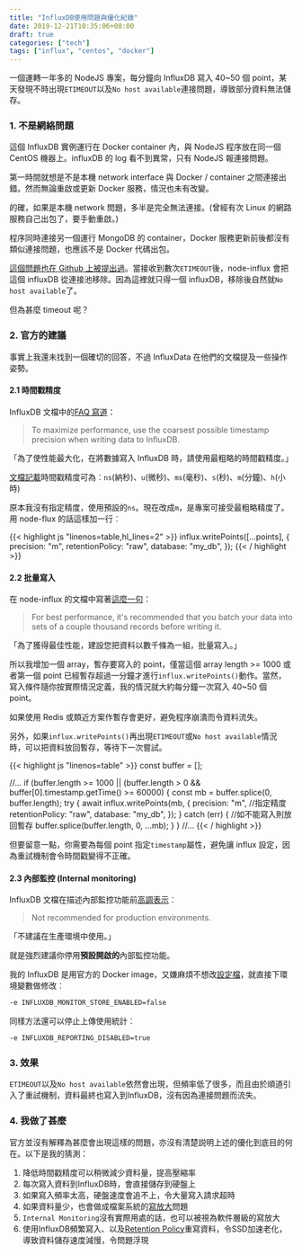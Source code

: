 ```yaml
---
title: "InfluxDB使用問題與優化紀錄"
date: 2019-12-21T10:35:06+08:00
draft: true
categories: ["tech"]
tags: ["influx", "centos", "docker"]
---
```


一個運轉一年多的 NodeJS 專案，每分鐘向 InfluxDB 寫入 40~50 個 point，某天發現不時出現`ETIMEOUT`以及`No host available`連接問題，導致部分資料無法儲存。

<!--more-->

### 1. 不是網絡問題

這個 InfluxDB 實例運行在 Docker container 內，與 NodeJS 程序放在同一個 CentOS 機器上。influxDB 的 log 看不到異常，只有 NodeJS 報連接問題。

第一時間就想是不是本機 network interface 與 Docker / container 之間連接出錯。然而無論重啟或更新 Docker 服務，情況也未有改變。

的確，如果是本機 network 問題，多半是完全無法連接。(曾經有次 Linux 的網路服務自己出包了，要手動重啟。)

程序同時連接另一個運行 MongoDB 的 container，Docker 服務更新前後都沒有類似連接問題，也應該不是 Docker 代碼出包。

[這個問題也在 Github 上被提出過](https://github.com/node-influx/node-influx/issues/171#issuecomment-246092549)。當接收到數次`ETIMEOUT`後，node-influx 會把這個 influxDB 從連接池移除。因為這裡就只得一個 influxDB，移除後自然就`No host available`了。

但為甚麼 timeout 呢？

### 2. 官方的建議

事實上我還未找到一個確切的回答，不過 InfluxData 在他們的文檔提及一些操作姿勢。

#### 2.1 時間戳精度

InfluxDB 文檔中的[FAQ 寫道](https://docs.influxdata.com/influxdb/v1.7/troubleshooting/frequently-asked-questions/#does-the-precision-of-the-timestamp-matter)：

> To maximize performance, use the coarsest possible timestamp precision when writing data to InfluxDB.

「為了使性能最大化，在將數據寫入 InfluxDB 時，請使用最粗略的時間戳精度。」

[文檔記載](https://docs.influxdata.com/influxdb/v1.7/tools/api/#query-string-parameters-2)時間戳精度可為︰`ns`(納秒)、`u`(微秒)、`ms`(毫秒)、`s`(秒)、`m`(分鐘)、`h`(小時)

原本我沒有指定精度，使用預設的`ns`。現在改成`m`，是專案可接受最粗略精度了。用 node-flux 的話這樣加一行︰

{{< highlight js "linenos=table,hl_lines=2" >}}
influx.writePoints([...points], {
    precision: "m",
    retentionPolicy: "raw",
    database: "my_db",
});
{{< / highlight >}}

#### 2.2 批量寫入

在 node-influx 的文檔中寫著[這麼一句](https://node-influx.github.io/class/src/index.js~InfluxDB.html#instance-method-writePoints)：

> For best performance, it's recommended that you batch your data into sets of a couple thousand records before writing it.

「為了獲得最佳性能，建設您把資料以數千條為一組，批量寫入。」

所以我增加一個 array，暫存要寫入的 point，僅當這個 array length >= 1000 或者第一個 point 已經暫存超過一分鐘才進行`influx.writePoints()`動作。當然，寫入條件隨你按實際情況定義，我的情況就大約每分鐘一次寫入 40~50 個 point。

如果使用 Redis 或類近方案作暫存會更好，避免程序崩潰而令資料流失。

另外，如果`influx.writePoints()`再出現`ETIMEOUT`或`No host available`情況時，可以把資料放回暫存，等待下一次嘗試。

{{< highlight js "linenos=table" >}}
const buffer = [];

//...
if (buffer.length >= 1000 || (buffer.length > 0 && buffer[0].timestamp.getTime() >= 60000) {
    const mb = buffer.splice(0, buffer.length);
    try {
        await influx.writePoints(mb, {
            precision: "m", //指定精度
            retentionPolicy: "raw",
            database: "my_db",
        });
    } catch (err) {
        //如不能寫入則放回暫存
        buffer.splice(buffer.length, 0, ...mb);
    }
}
//...
{{< / highlight >}}

但要留意一點，你需要為每個 point 指定`timestamp`屬性，避免讓 influx 設定，因為重試機制會令時間戳變得不正確。

#### 2.3 內部監控 (Internal monitoring)

InfluxDB 文檔在描述內部監控功能前[高調表示](https://docs.influxdata.com/platform/monitoring/influxdata-platform/internal-vs-external#internal-monitoring)︰

> Not recommended for production environments.

「不建議在生產環境中使用。」

就是強烈建議你停用**預設開啟的**內部監控功能。

我的 InfluxDB 是用官方的 Docker image，又嫌麻煩不想改[設定檔](https://docs.influxdata.com/platform/monitoring/influxdata-platform/internal-vs-external#disable-the-internal-database-in-production-clusters)，就直接下環境變數做修改︰

```sh
-e INFLUXDB_MONITOR_STORE_ENABLED=false
```

同樣方法還可以停止上傳使用統計︰

```sh
-e INFLUXDB_REPORTING_DISABLED=true
```

### 3. 效果

`ETIMEOUT`以及`No host available`依然會出現，但頻率低了很多，而且由於順道引入了重試機制，資料最終也寫入到InfluxDB，沒有因為連接問題而流失。


### 4. 我做了甚麼

官方並沒有解釋為甚麼會出現這樣的問題，亦沒有清楚説明上述的優化到底目的何在。以下是我的猜測：

1. 降低時間戳精度可以稍微減少資料量，提高壓縮率
2. 每次寫入資料到InfluxDB時，會直接儲存到硬盤上
3. 如果寫入頻率太高，硬盤速度會追不上，令大量寫入請求超時
4. 如果資料量少，也會做成檔案系統的[寫放大](https://en.wikipedia.org/wiki/Write_amplification)問題
5. `Internal Monitoring`沒有實際用處的話，也可以被視為軟件層級的寫放大
6. 使用InfluxDB頻繁寫入、以及[Retention Policy](https://docs.influxdata.com/influxdb/v1.7/query_language/database_management/#retention-policy-management)重寫資料，令SSD加速老化，導致資料儲存速度減慢，令問題浮現
